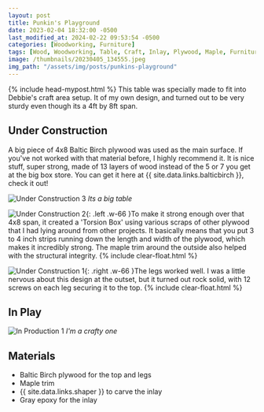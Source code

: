 ```yaml
---
layout: post
title: Punkin's Playground
date: 2023-02-04 18:32:00 -0500
last_modified_at: 2024-02-22 09:53:54 -0500
categories: [Woodworking, Furniture]
tags: [Wood, Woodworking, Table, Craft, Inlay, Plywood, Maple, Furniture]
image: /thumbnails/20230405_134555.jpeg
img_path: "/assets/img/posts/punkins-playground"
---
```

{% include head-mypost.html %}
This table was specially made to fit into Debbie's craft area setup. It of my own design, and turned out to be very sturdy even though its a 4ft by 8ft span.

## Under Construction

A big piece of 4x8 Baltic Birch plywood was used as the main surface. If you've not worked with that material before, I highly recommend it. It is nice stuff, super strong, made of 13 layers of wood instead of the 5 or 7 you get at the big box store. You can get it here at {{ site.data.links.balticbirch }}, check it out!

![Under Construction 3][Under Construction 3]
_Its a big table_

![Under Construction 2][Under Construction 2]{: .left .w-66 }To make it strong enough over that 4x8 span, it created a 'Torsion Box' using various scraps of other plywood that I had lying around from other projects. It basically means that you put 3 to 4 inch strips running down the length and width of the plywood, which makes it incredibly strong. The maple trim around the outside also helped with the structural integrity.
{% include clear-float.html %}

![Under Construction 1][Under Construction 1]{: .right .w-66 }The legs worked well. I was a little nervous about this design at the outset, but it turned out rock solid, with 12 screws on each leg securing it to the top.
{% include clear-float.html %}

## In Play

![In Production 1][In Production 1]
_I'm a crafty one_

## Materials

- Baltic Birch plywood for the top and legs
- Maple trim
- {{ site.data.links.shaper }} to carve the inlay
- Gray epoxy for the inlay

[Under Construction 1]: IMG_0558.jpeg
[Under Construction 2]: IMG_0559.jpeg
[Under Construction 3]: IMG_0560.jpeg
[In Production 1]: 20230405_134555.jpeg
